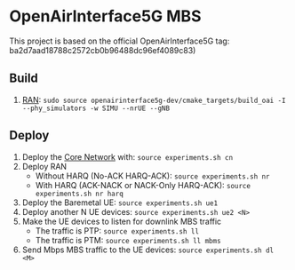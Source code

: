 

# OpenAirInterface5G MBS
This project is based on the official OpenAirInterface5G tag: ba2d7aad18788c2572cb0b96488dc96ef4089c83)

## Build
1. [RAN](https://gitlab.eurecom.fr/oai/openairinterface5g/-/blob/develop/openair2/E2AP/README.md): ```sudo source openairinterface5g-dev/cmake_targets/build_oai -I --phy_simulators -w SIMU --nrUE --gNB```

## Deploy
1. Deploy the [Core Network](https://gitlab.eurecom.fr/oai/openairinterface5g/-/tree/develop/ci-scripts/yaml_files/5g_rfsimulator?ref_type=heads) with: ```source experiments.sh cn```
2. Deploy RAN
   * Without HARQ (No-ACK HARQ-ACK): ```source experiments.sh nr``` 
   * With HARQ (ACK-NACK or NACK-Only HARQ-ACK): ```source experiments.sh nr harq``` 
3. Deploy the Baremetal UE: ```source experiments.sh ue1```
4. Deploy another N UE devices: ```source experiments.sh ue2 <N>```
5. Make the UE devices to listen for downlink MBS traffic
   * The traffic is PTP: ```source experiments.sh ll```
   * The traffic is PTM: ```source experiments.sh ll mbms```
6. Send <M> Mbps MBS traffic to the UE devices: ```source experiments.sh dl <M>```

